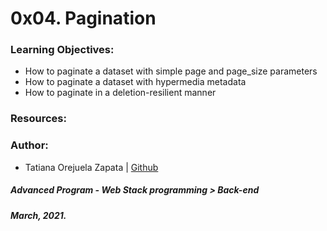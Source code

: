 # 0x04. Pagination

### Learning Objectives:
* How to paginate a dataset with simple page and page_size parameters
* How to paginate a dataset with hypermedia metadata
* How to paginate in a deletion-resilient manner

### Resources:

### Author:
* Tatiana Orejuela Zapata | [Github](https://github.com/tatsOre)

##### Advanced Program - Web Stack programming > Back-end
##### March, 2021.
